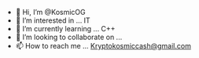 - 👋 Hi, I’m @KosmicOG
- 👀 I’m interested in ... IT
- 🌱 I’m currently learning ... C++
- 💞️ I’m looking to collaborate on ...
- 📫 How to reach me ... Kryptokosmiccash@gmail.com

<!---
KosmicOG/KosmicOG is a ✨ special ✨ repository because its `README.md` (this file) appears on your GitHub profile.
You can click the Preview link to take a look at your changes.
--->
